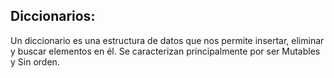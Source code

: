 <h2> Diccionarios:</h2>

<p>Un diccionario es una estructura de datos que nos permite insertar,
eliminar y buscar elementos en él. Se caracterizan principalmente
por ser Mutables y Sin orden.</p>

